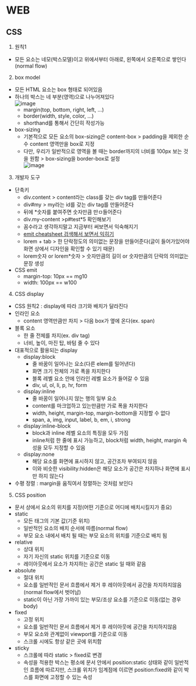# WEB
## CSS
1. 원칙1
- 모든 요소는 네모(박스모델)이고 위에서부터 아래로, 왼쪽에서 오른쪽으로 쌓인다(normal flow)

2. box model
- 모든 HTML 요소는 box 형태로 되어있음
- 하나의 박스는 네 부분(영역)으로 나누어져있다  
  ![image](https://user-images.githubusercontent.com/122499274/223585081-d61a2c06-c7a2-4d26-8477-ac36a14b2315.png)
  - margin(top, bottom, right, left, ...)
  - border(width, style, color, ...)
  - shorthand를 통해서 간단히 작성가능
- box-sizing
  - 기본적으로 모든 요소의 box-sizing은 content-box > padding을 제외한 순수 content 영역만을 box로 지정
  - 다만, 우리가 일반적으로 영역을 볼 때는 border까지의 너비를 100px 보는 것을 원함 > box-sizing을 border-box로 설정  
  ![image](https://user-images.githubusercontent.com/122499274/223587282-43c100fa-6def-4209-8941-668fe94e461f.png)

3. 개발자 도구
- 단축키
  - div.content > content라는 class를 갖는 div tag를 만들어준다
  - div#my > my라는 id를 갖는 div tag를 만들어준다
  - 뒤에 *숫자를 붙여주면 숫자만큼 만ㅁ들어준다
  - div.my-content >p#test*5 확인해보기
  - 꼼수라고 생각하지말고 지금부터 써보면서 익숙해지기
  - [emit cheatsheet 검색해서 보면서 익히기](https://socket.io/docs/v3/emit-cheatsheet/)
  - lorem + tab > 한 단락정도의 의미없는 문장을 만들어준다(글이 들어가있어야 화면 상에서 디자인을 확인할 수 있기 때문)
  - lorem숫자 or lorem*숫자 > 숫자만큼의 길이 or 숫자만큼의 단락의 의미없는 문장 생성
- CSS emit
  - margin-top: 10px == mg10
  - width: 100px == w100

4. CSS display
- CSS 원칙2 : display에 따라 크기와 배치가 달라진다
- 인라인 요소
  - content 영역만큼만 차지 > 다음 box가 옆에 온다(ex. span)
- 블록 요소
  - 한 줄 전체를 차지(ex. div tag)
  - 너비, 높이, 마진 탑, 바텀 줄 수 있다
- 대표적으로 활용되는 display
  - display:block
    - 줄 바꿈이 일어나는 요소(다른 elem를 밀어낸다)
    - 화면 크기 전체의 가로 폭을 차지한다
    - 블록 레벨 요소 안에 인라인 레벨 요소가 들어갈 수 있음
    - div, ul, ol, li, p, hr, form
  - display:inline
    - 줄 바꿈이 일어나지 않는 행의 일부 요소
    - content를 마크업하고 있는만큼만 가로 폭을 차지한다
    - width, height, margin-top, margin-bottom을 지정할 수 없다
    - span, a, img, input, label, b, em, i, strong
  - display:inline-block
    - block과 inline 레벨 요소의 특징을 모두 가짐
    - inline처럼 한 줄에 표시 가능하고, block처럼 width, height, margin 속성을 모두 지정할 수 있음
  - display:none
    - 해당 요소를 화면에 표시하지 않고, 공간조차 부여되지 않음
    - 이와 비슷한 visibility:hidden은 해당 요소가 공간은 차지하나 화면에 표시만 하지 않는다
- 수평 정렬 : margin을 움직여서 정렬하는 것처럼 보인다

5. CSS position
- 문서 상에서 요소의 위치를 지정(어떤 기준으로 어디에 배치시킬지가 중요)
- static
  - 모든 태그의 기본 값(기준 위치)
  - 일반적인 요소의 배치 순서에 따름(normal flow)
  - 부모 요소 내에서 배치 될 때는 부모 요소의 위치를 기준으로 배치 됨
- relative
  - 상대 위치
  - 자기 자신의 static 위치를 기준으로 이동
  - 레이아웃에서 요소가 차지하는 공간은 static 일 때와 같음
- absolute
  - 절대 위치
  - 요소를 일반적인 문서 흐름에서 제거 후 레이아웃에서 공간을 차지하지않음(normal flow에서 벗어남)
  - static이 아닌 가장 가까이 있는 부모/조상 요소를 기준으로 이동(없는 경우 body)
- fixed
  - 고정 위치
  - 요소를 일반적인 문서 흐름에서 제거 후 레이아웃에 공간을 차지하지않음
  - 부모 요소와 관계없이 viewport를 기준으로 이동
  - 스크롤 시에도 항상 같은 곳에 위치함
- sticky
  - 스크롤에 따라 static > fixed로 변경
  - 속성을 적용한 박스는 평소에 문서 안에서 position:static 상태와 같이 일반적인 흐름에 따르지만, 스크롤 위치가 임계점에 이르면 position:fixed와 같이 박스를 화면에 고정할 수 있는 속성

